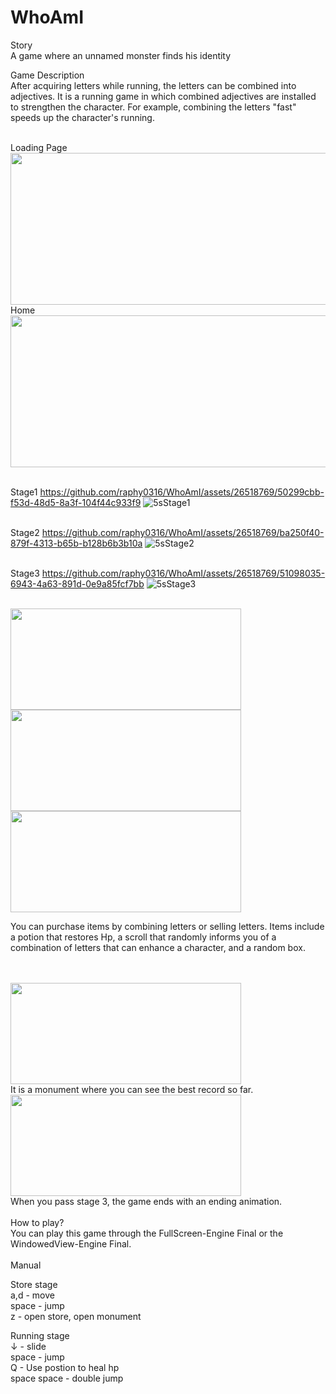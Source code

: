 # WhoAmI
Story<br>
A game where an unnamed monster finds his identity

Game Description<br>
After acquiring letters while running, the letters can be combined into adjectives. It is a running game in which combined adjectives are installed to strengthen the character. For example, combining the letters "fast" speeds up the character's running.
 
 <br>
 Loading Page <br>
 <img src="https://github.com/raphy0316/WhoAmI/assets/26518769/6f914b76-bfa3-4522-89cb-0cd213cdb17a" width="553" height="243"/><br>
 Home <br>
<img src="https://github.com/raphy0316/WhoAmI/assets/26518769/92fd0329-1aec-4222-8e2e-50c7d3ff4984" width="553" height="243"/><br>

<br>Stage1
https://github.com/raphy0316/WhoAmI/assets/26518769/50299cbb-f53d-48d5-8a3f-104f44c933f9
![5sStage1](https://github.com/raphy0316/WhoAmI/assets/26518769/037b5c1b-459a-4066-a6d1-51d66016d31e)

<br>Stage2
https://github.com/raphy0316/WhoAmI/assets/26518769/ba250f40-879f-4313-b65b-b128b6b3b10a
![5sStage2](https://github.com/raphy0316/WhoAmI/assets/26518769/56f6be57-364e-4f1b-991e-2da093560120)

<br>Stage3
https://github.com/raphy0316/WhoAmI/assets/26518769/51098035-6943-4a63-891d-0e9a85fcf7bb
![5sStage3](https://github.com/raphy0316/WhoAmI/assets/26518769/6e26a10c-4b0c-427c-8d5d-c245296efa7e)


<Store>
 <br>
<img src="https://github.com/raphy0316/WhoAmI/assets/26518769/5feebe47-3069-4118-b0aa-cfac1082ab4f" width="369" height="162"/>
<img src="https://github.com/raphy0316/WhoAmI/assets/26518769/af1141a7-6efa-4a39-a8a9-3bb113960b0c" width="369" height="162"/>
<img src="https://github.com/raphy0316/WhoAmI/assets/26518769/686065b8-0655-4f2e-99d9-d266bc0ebb13" width="369" height="162"/>

You can purchase items by combining letters or selling letters. Items include a potion that restores Hp, a scroll that randomly informs you of a combination of letters that can enhance a character, and a random box.
 
  <br>
 <br>
<img src="https://github.com/raphy0316/WhoAmI/assets/26518769/5a749be8-92f3-4734-b2c5-3149ce1d25be" width="369" height="162"/>
 <br>
 It is a monument where you can see the best record so far.<br>
<img src="https://github.com/raphy0316/WhoAmI/assets/26518769/4311ef9b-49cd-4034-9ab3-8c799baa1f14" width="369" height="162"/>
 <br>
 When you pass stage 3, the game ends with an ending animation.
<br><br>
How to play? <br>
You can play this game through the FullScreen-Engine Final or the WindowedView-Engine Final.
<br>
<br>
Manual


Store stage<br>
a,d - move<br>
space - jump<br>
z - open store, open monument<br>



Running stage<br>
↓ - slide<br>
space - jump<br>
Q - Use postion to heal hp<br>
space space - double jump<br>
